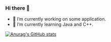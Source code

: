 ### Hi there 👋

- 🔭 I’m currently working on some application.
- 🌱 I’m currently learning Java and C++.

[![Anurag's GitHub stats](https://github-readme-stats.vercel.app/api?username=pchelium&show_icons=true&theme=chartreuse-dark)](https://github.com/anuraghazra/github-readme-stats) 

<!--
- 👯 I’m looking to collaborate on ...
- 🤔 I’m looking for help with ...
- 💬 Ask me about ...
- 📫 How to reach me: ...
- 😄 Pronouns: ...
- ⚡ Fun fact: ...
-->
